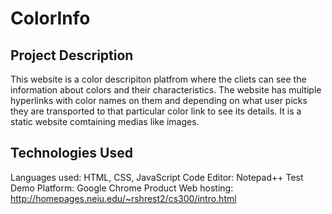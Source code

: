 # ColorInfo

## Project Description
This website is a color descripiton platfrom where the cliets can see the information about colors and their characteristics.
The website has multiple hyperlinks with color names on them and depending on what user picks they are transported to that 
particular color link to see its details. It is a static website comtaining medias like images.

## Technologies Used
Languages used: HTML, CSS, JavaScript
Code Editor: Notepad++
Test Demo Platform: Google Chrome
Product Web hosting: http://homepages.neiu.edu/~rshrest2/cs300/intro.html
